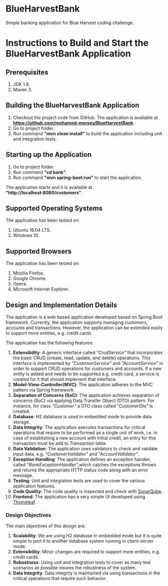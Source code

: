 # BlueHarvestBank
Simple banking application for Blue Harvest coding challenge.

# Instructions to Build and Start the BlueHarvestBank Application

## Prerequisites
1. JDK 1.8.
2. Maven 3.

## Building the BlueHarvestBank Application
1. Checkout the project code from GitHub. The application is available at **https://github.com/mohamed-morsey/BlueHarvestBank**.
2. Go to project folder.
3. Run command **"mvn clean install"** to build the application including unit and integration tests.

## Starting up the Application
1. Go to project folder.
2. Run command **"cd bank"**.
3. Run command **"mvn spring-boot:run"** to start the application.

The application starts and it is available at **"http://localhost:8080/customers"**.

## Supported Operating Systems
The application has been tested on:

1. Ubuntu 16.04 LTS.
2. Windows 10.

## Supported Browsers
The application has been tested on:

1. Mozilla Firefox.
2. Google Chrome.
3. Opera.
4. Microsoft Internet Explorer.

## Design and Implementation Details
The application is a web based application developed based on Spring Boot framework.
Currently, the application supports managing customers, accounts and transactions.
However, the application can be extended easily to support more entities, e.g. credit cards.

The application has the following features:

1. **Extensibility**: A generic interface called *"CrudService"* that incorporates the basic CRUD (create, read, update, 
and delete) operations. This interface is implemented by *"CustomerService"* and *"AccountService"* 
in order to support CRUD operations for customers and accounts. If a new entity is added and needs to be supported
e.g. credit card, a service is created for it that should implement that interface.
2. **Model-View-Controller(MVC)**: The application adheres to the MVC pattern via Spring framework.
3. **Separation of Concerns (SoC)**: The application achieves separation of concerns (SoC) via applying 
Data Transfer Object (DTO) pattern. For instance, for class *"Customer"* a DTO class called *"CustomerDto"*
is created.
4. **Database**: H2 database is used in embedded mode to provide data storage.
5. **Data Integrity**: The application executes transactions for critical operations
that require to be performed as a single unit of work, i.e. in case of establishing a new
account with initial credit, an entry for this transaction must be add to *Transaction* table. 
6. **Data Validation**: The application uses validators to check and validate input data, e.g. *"CustomerValidator"* 
and *"AccountValidator"*.
7. **Exception Handling**: The application defines an exception handler, called *"BankExceptionHandler*",which catches the exceptions thrown 
and returns the appropriate HTTP status code along with an error message.
8. **Testing**: Unit and integration tests are used to cover the various application features.
9. **Code Quality**: The code quality is inspected and check with [SonarQube](https://sonarcloud.io/about/sq).
10. **Frontend**: The application has a very simple UI developed using [Thymeleaf](https://www.thymeleaf.org/).

### Design Objectives
The main objectives of this design are:

1. **Scalability**: We are using H2 database in embedded mode but it is quite simple to port it to 
another database system running in client-server mode.
2. **Extensibility**: Minor changes are required to support more entities, e.g. credit cards.
3. **Robustness**: Using unit and integration tests to cover as many test scenarios as possible
insures the robustness of the system.
4. **Data Integrity**: Data integrity is maintained via using transactions in the critical 
operations that require such behavior.